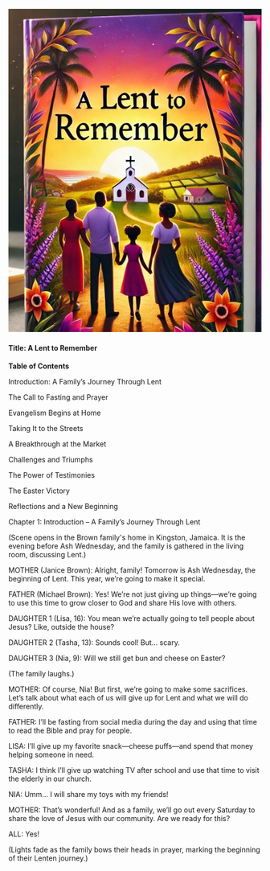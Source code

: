 
![Cover Page](book-cover.jpg "This isthe book cover")



#### Title: A Lent to Remember

**Table of Contents**

Introduction: A Family’s Journey Through Lent

The Call to Fasting and Prayer

Evangelism Begins at Home

Taking It to the Streets

A Breakthrough at the Market

Challenges and Triumphs

The Power of Testimonies

The Easter Victory

Reflections and a New Beginning

Chapter 1: Introduction – A Family’s Journey Through Lent

(Scene opens in the Brown family's home in Kingston, Jamaica. It is the evening before Ash Wednesday, and the family is gathered in the living room, discussing Lent.)

MOTHER (Janice Brown): Alright, family! Tomorrow is Ash Wednesday, the beginning of Lent. This year, we’re going to make it special.

FATHER (Michael Brown): Yes! We’re not just giving up things—we’re going to use this time to grow closer to God and share His love with others.

DAUGHTER 1 (Lisa, 16): You mean we’re actually going to tell people about Jesus? Like, outside the house?

DAUGHTER 2 (Tasha, 13): Sounds cool! But… scary.

DAUGHTER 3 (Nia, 9): Will we still get bun and cheese on Easter?

(The family laughs.)

MOTHER: Of course, Nia! But first, we’re going to make some sacrifices. Let’s talk about what each of us will give up for Lent and what we will do differently.

FATHER: I’ll be fasting from social media during the day and using that time to read the Bible and pray for people.

LISA: I’ll give up my favorite snack—cheese puffs—and spend that money helping someone in need.

TASHA: I think I’ll give up watching TV after school and use that time to visit the elderly in our church.

NIA: Umm… I will share my toys with my friends!

MOTHER: That’s wonderful! And as a family, we’ll go out every Saturday to share the love of Jesus with our community. Are we ready for this?

ALL: Yes!

(Lights fade as the family bows their heads in prayer, marking the beginning of their Lenten journey.)

